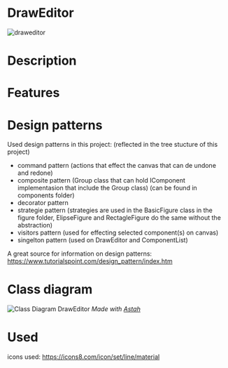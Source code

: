 # DrawEditor
![draweditor](https://user-images.githubusercontent.com/32260048/64007589-b9e3a880-cb14-11e9-857c-298ecc68d341.png)
# Description

# Features

# Design patterns
Used design patterns in this project: (reflected in the tree stucture of this project)
- command pattern (actions that effect the canvas that can de undone and redone)
- composite pattern (Group class that can hold IComponent implementasion that include the Group class) (can be found in components folder)
- decorator pattern
- strategie pattern (strategies are used in the BasicFigure class in the figure folder, ElipseFigure and RectagleFigure do the same without the abstraction)
- visitors pattern (used for effecting selected component(s) on canvas)
- singelton pattern (used on DrawEditor and ComponentList)

A great source for information on design patterns: https://www.tutorialspoint.com/design_pattern/index.htm

# Class diagram
![Class Diagram DrawEditor](https://user-images.githubusercontent.com/32260048/73577145-6e934480-447c-11ea-8a34-fdf463fd6a36.png)
*Made with [Astah](http://astah.net/)*

# Used
icons used: https://icons8.com/icon/set/line/material
